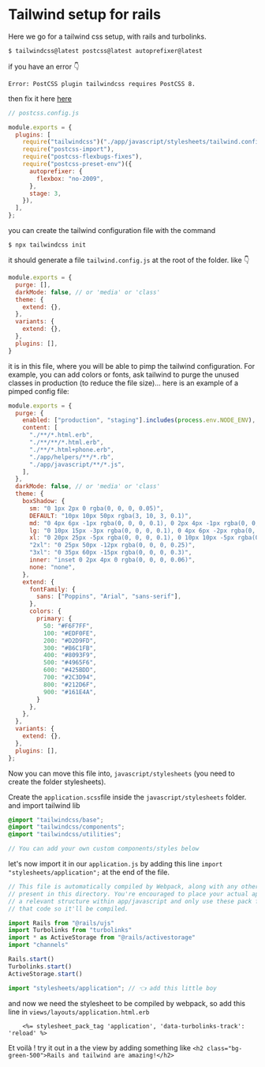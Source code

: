 # Tailwind setup for rails 

Here we go for a tailwind css setup, with rails and turbolinks.

```bash
$ tailwindcss@latest postcss@latest autoprefixer@latest
```

if you have an error 👇

```
Error: PostCSS plugin tailwindcss requires PostCSS 8.
```

then fix it here [here](https://tailwindcss.com/docs/installation#post-css-7-compatibility-build)


```javascript
// postcss.config.js

module.exports = {
  plugins: [
    require("tailwindcss")("./app/javascript/stylesheets/tailwind.config.js"),
    require("postcss-import"),
    require("postcss-flexbugs-fixes"),
    require("postcss-preset-env")({
      autoprefixer: {
        flexbox: "no-2009",
      },
      stage: 3,
    }),
  ],
};

```

you can create the tailwind configuration file with the command

```
$ npx tailwindcss init

```

it should generate a file `tailwind.config.js` at the root of the folder. like 👇 

```javascript
module.exports = {
  purge: [],
  darkMode: false, // or 'media' or 'class'
  theme: {
    extend: {},
  },
  variants: {
    extend: {},
  },
  plugins: [],
}
```

it is in this file, where you will be able to pimp the tailwind configuration. For example, you can add colors or fonts, ask tailwind to purge the unused classes in production (to reduce the file size)... here is an example of a pimped config file:

```javascript
module.exports = {
  purge: {
    enabled: ["production", "staging"].includes(process.env.NODE_ENV),
    content: [
      "./**/*.html.erb",
      "./**/**/*.html.erb",
      "./**/*.html+phone.erb",
      "./app/helpers/**/*.rb",
      "./app/javascript/**/*.js",
    ],
  },
  darkMode: false, // or 'media' or 'class'
  theme: {
    boxShadow: {
      sm: "0 1px 2px 0 rgba(0, 0, 0, 0.05)",
      DEFAULT: "10px 10px 50px rgba(3, 10, 3, 0.1)",
      md: "0 4px 6px -1px rgba(0, 0, 0, 0.1), 0 2px 4px -1px rgba(0, 0, 0, 0.06)",
      lg: "0 10px 15px -3px rgba(0, 0, 0, 0.1), 0 4px 6px -2px rgba(0, 0, 0, 0.05)",
      xl: "0 20px 25px -5px rgba(0, 0, 0, 0.1), 0 10px 10px -5px rgba(0, 0, 0, 0.04)",
      "2xl": "0 25px 50px -12px rgba(0, 0, 0, 0.25)",
      "3xl": "0 35px 60px -15px rgba(0, 0, 0, 0.3)",
      inner: "inset 0 2px 4px 0 rgba(0, 0, 0, 0.06)",
      none: "none",
    },
    extend: {
      fontFamily: {
        sans: ["Poppins", "Arial", "sans-serif"],
      },
      colors: {
        primary: {
          50: "#F6F7FF",
          100: "#EDF0FE",
          200: "#D2D9FD",
          300: "#B6C1FB",
          400: "#8093F9",
          500: "#4965F6",
          600: "#425BDD",
          700: "#2C3D94",
          800: "#212D6F",
          900: "#161E4A",
        }
      },
    },
  },
  variants: {
    extend: {},
  },
  plugins: [],
};

```

Now you can move this file into, `javascript/stylesheets` (you need to create the folder stylesheets).

Create the `application.scss`file inside the `javascript/stylesheets` folder. and import tailwind lib

```scss
@import "tailwindcss/base";
@import "tailwindcss/components";
@import "tailwindcss/utilities";

// You can add your own custom components/styles below
```

let's now import it in our `application.js` by adding this line `import "stylesheets/application";` at the end of the file.

```javascript
// This file is automatically compiled by Webpack, along with any other files
// present in this directory. You're encouraged to place your actual application logic in
// a relevant structure within app/javascript and only use these pack files to reference
// that code so it'll be compiled.

import Rails from "@rails/ujs"
import Turbolinks from "turbolinks"
import * as ActiveStorage from "@rails/activestorage"
import "channels"

Rails.start()
Turbolinks.start()
ActiveStorage.start()

import "stylesheets/application"; // 👈 add this little boy

```

and now we need the stylesheet to be compiled by webpack, so add this line in `views/layouts/application.html.erb`

```erb
    <%= stylesheet_pack_tag 'application', 'data-turbolinks-track': 'reload' %>
```

Et voilà ! try it out in a the view by adding something like `<h2 class="bg-green-500">Rails and tailwind are amazing!</h2>`

